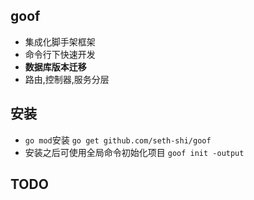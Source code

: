 ## goof 
* 集成化脚手架框架
* 命令行下快速开发
* **数据库版本迁移**
* 路由,控制器,服务分层

## 安装
* `go mod`安装
`go get github.com/seth-shi/goof`
* 安装之后可使用全局命令初始化项目
`goof init -output`

## TODO